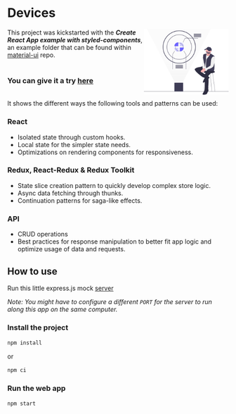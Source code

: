 # Devices

<img align="right" src="./src/assets/readmeLogo.svg" alt="Readme Logo" height="150" />

This project was kickstarted with the  ***Create React App example with styled-components***, an example folder that can be found within  [material-ui](https://github.com/mui-org/material-ui) repo.  
<br/>
### You can give it a try [**here**](https://github.com/mui-org/material-ui) 
<br/>
It shows the different ways the following tools and patterns can be used:

### React 
- Isolated state through custom hooks.
- Local state for the simpler state needs.
- Optimizations on rendering components for responsiveness. 
### Redux, React-Redux & Redux Toolkit
- State slice creation pattern to quickly develop complex store logic.
- Async data fetching through thunks.
- Continuation patterns for saga-like effects.
### API
- CRUD operations 
- Best practices for response manipulation to better fit app logic and optimize usage of data and requests.

## How to use

Run this little express.js mock [server](https://github.com/NinjaRMM/devicesTask_serverApp) 

*Note: You might have to configure a different ```PORT``` for the server to run along this app on the same computer.*  

### Install the project
```sh
npm install  
```
or 
```sh
npm ci 
```
### Run the web app
```sh
npm start
```

